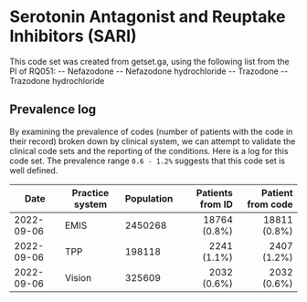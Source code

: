 # Serotonin Antagonist and Reuptake Inhibitors (SARI)  

This code set was created from getset.ga, using the following list from the PI of RQ051:
-- Nefazodone
-- Nefazodone hydrochloride
-- Trazodone
-- Trazodone hydrochloride


## Prevalence log

By examining the prevalence of codes (number of patients with the code in their record) broken down by clinical system, we can attempt to validate the clinical code sets and the reporting of the conditions. Here is a log for this code set. The prevalence range `0.6 - 1.2%` suggests that this code set is well defined.

| Date       | Practice system | Population | Patients from ID | Patient from code |
| ---------- | --------------- | ---------- | ---------------: | ----------------: |
| 2022-09-06 | EMIS            |    2450268 |     18764 (0.8%) |      18811 (0.8%) |
| 2022-09-06 | TPP             |     198118 |      2241 (1.1%) |       2407 (1.2%) |
| 2022-09-06 | Vision          |     325609 |      2032 (0.6%) |       2032 (0.6%) |